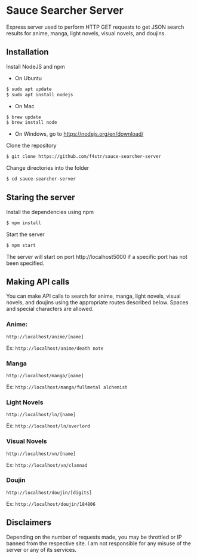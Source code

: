 # Sauce Searcher Server

Express server used to perform HTTP GET requests to get JSON search results for anime, manga, light novels, visual novels, and doujins.

## Installation

Install NodeJS and npm
- On Ubuntu 
```bash
$ sudo apt update
$ sudo apt install nodejs
```
- On Mac
```bash
$ brew update
$ brew install node
```
- On Windows, go to https://nodejs.org/en/download/

Clone the repository
```bash
$ git clone https://github.com/f4str/sauce-searcher-server
```

Change directories into the folder
```bash
$ cd sauce-searcher-server
```

## Staring the server

Install the dependencies using npm
```bash
$ npm install
```

Start the server
```bash
$ npm start
```

The server will start on port http://localhost5000 if a specific port has not been specified. 

## Making API calls

You can make API calls to search for anime, manga, light novels, visual novels, and doujins using the appropriate routes described below. Spaces and special characters are allowed. 

### Anime: 

```
http://localhost/anime/[name]
```

Ex: `http://localhost/anime/death note`

### Manga

```
http://localhost/manga/[name]
```

Ex: `http://localhost/manga/fullmetal alchemist`

### Light Novels

```
http://localhost/ln/[name]
```

Ex: `http://localhost/ln/overlord`

### Visual Novels

```
http://localhost/vn/[name]
```

Ex: `http://localhost/vn/clannad`

### Doujin

```
http://localhost/doujin/[digits]

```

Ex: `http://localhost/doujin/184806`

## Disclaimers 

Depending on the number of requests made, you may be throttled or IP banned from the respective site. I am not responsible for any misuse of the server or any of its services.
